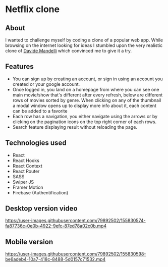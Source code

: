 # Netflix clone

## About
I wanted to challenge myself by coding a clone of a popular web app. While browsing on the internet looking for ideas I stumbled upon the very realistic clone of [Davide Mandelli](https://github.com/Th3Wall) which convinced me to give it a try.

## Features
- You can sign up by creating an account, or sign in using an account you created or your google account. 
- Once logged in, you land on a homepage from where you can see one main movie/show that's different after every refresh, below are different rows of movies sorted by genre. When clicking on any of the thumbnail a modal window opens up to display more info about it, each content can be added to a favorite
- Each row has a navigation, you either navigate using the arrows or by clicking on the pagination icons on the top right corner of each rows.
- Search feature displaying result without reloading the page.

## Technologies used

- React
- React Hooks
- React Context
- React Router
- SASS
- Swiper JS
- Framer Motion
- Firebase (Authentification)

## Desktop version video
https://user-images.githubusercontent.com/79892502/155830574-fa87736c-0e0b-4922-9efc-87ed78a02c0b.mp4

## Mobile version
https://user-images.githubusercontent.com/79892502/155830598-be6adeb4-10a7-418c-8488-5d0157c71532.mp4

